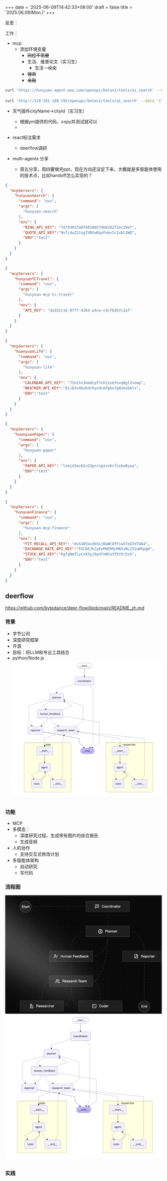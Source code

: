 +++
date = '2025-06-09T14:42:33+08:00'
draft = false
title = '2025.06.09(Mon.)'
+++

反思：

<!--more-->


工作：
- mcp 
  - 添加环境变量
    - ~~同程不需要~~
    - 生活、维普论文（实习生）
      - 生活
      ~~- 论文~~
    - ~~搜索~~
    - ~~金融~~
```bash
curl 'https://hunyuan-agent.woa.com/openapi/betav1/tools/ai_search' --data '{"query_list":["马云"]}'  -H "Authorization: Bearer 7d793037a0760186574b0282f2ec29ef"

curl 'http://120.241.140.192/openapi/betav1/tools/ai_search' --data '{"query_list":["马云"]}'  -H "Authorization: Bearer 7d793037a0760186574b0282f2ec29ef"
```
  - 天气插件cityName->cityId（实习生）
    - 根据ym提供的代码，copy并测试就可以
    - 
- react标注需求
  - deerflow调研

- multi-agents 分享
  - 周五分享，周四要做完ppt，现在方向还没定下来，大概就是多智能体使用的技术点，比如handoff怎么实现的？



```json
{
  "mcpServers": {
    "hunyuanSearch": {
      "command": "uvx",
      "args": [
        "hunyuan-search"
      ],
      "env": {
        "BING_API_KEY": "7d793037a0760186574b0282f2ec29ef",
        "QUOTE_API_KEY":"9ufj4uZ1tugfVNtw0qvFnmvIc1xbt3WO",
        "ENV":"test"
      }
    }
  }
}
```

```json
{
  "mcpServers": {
    "hunyuanTCTravel": {
      "command": "uvx",
      "args": [
        "hunyuan-mcp-tc-travel"
      ],
      "env": {
        "API_KEY": "da1b2c16-07ff-436d-a4ce-cdcfb3b7c2af"
      }
    }
  }
}
```

```json
{
  "mcpServers": {
    "huanyuanLife": {
      "command": "uvx",
      "args": [
        "hunyuan-life"
      ],
      "env": {
        "CALENDAR_API_KEY": "72n1tn3emdipf7xh11vefovq8gl2vewp",
        "WEATHER_API_KEY":"6lc02s4bzkdchyxdcmfgbu7g02evbbtv",
        "ENV":"test"
      }
    }
  }
}
```

```json
{
  "mcpServers": {
    "huanyuanPaper": {
      "command": "uvx",
      "args": [
        "hunyuan-paper"
      ],
      "env": {
        "PAPER_API_KEY": "lsmjd1mv62v23pnrsgzvx6rfssbo0yua",
        "ENV":"test"
      }
    }
  }
}
```

```json
{
  "mcpServers": {
    "hunyuanFinance": {
      "command": "uvx",
      "args": [
        "hunyuan-mcp-finance"
      ],
      "env": {
        "FIT_RECALL_API_KEY": "dvS185xa3bSs10aWCOfFiwV7oGTdT464",
        "EXCHANGE_RATE_API_KEY":"FGCkEJhJyEePW5R9cM6SvNL232aHhpgH",
        "STOCK_API_KEY":"KgfgNmZlycnX3yj6y4fnWCw3fkYXr5sG",
        "ENV":"test"
      }
    }
  }
}
```

## deerflow
https://github.com/bytedance/deer-flow/blob/main/README_zh.md

### 背景
- 字节公司
- 深度研究框架
- 开源
- 目标：将LLM和专业工具结合
- python/Node.js
  ![img.png](img.png)
### 功能
- MCP
- 多模态：
  - 深度研究过程，生成带有图片的综合报告
  - 生成音频
- 人机协作
  - 支持交互式修改计划
- 多智能体架构
  - 自动研究
  - 写代码

### 流程图
![img_1.png](img_1.png)
![img_2.png](img_2.png)

### 实践


